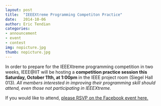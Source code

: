 ```yaml
---
layout: post
title:  "IEEEXtreme Programming Competiton Practice"
date:   2014-10-06
author: Eric Tendian
categories: 
- announcement
- event
- contest
img: nopicture.jpg
thumb: nopicture.jpg
---
```


In order to prepare for the IEEEXtreme programming competition in two
weeks, IEEE@IIT will be hosting a **competition practice session this
Saturday, October 11th, at 1:00pm** in the IEEE project room (Siegel Hall
013). *All members interested in improving their programming skill should
attend, even those not participating in IEEEXtreme.*

If you would like to attend, [please RSVP on the Facebook event
here.](https://www.facebook.com/events/1442162459356120/)

